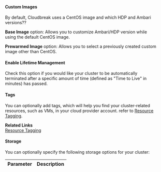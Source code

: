 #### Custom Images

[Comment]: <> (TO DO: Not sure if the UI is final? Not sure if I understand the feature?)

By default, Cloudbreak uses a CentOS image and which HDP and Ambari versions??

**Base Image** option: Allows you to customize Ambari/HDP version while using the default CentOS image.

**Prewarmed Image** option: Allows you to select a previously created custom image other than CentOS.

#### Enable Lifetime Management 

Check this option if you would like your cluster to be automatically terminated after a specific amount of time (defined as "Time to Live" in minutes) has passed. 

#### Tags

You can optionally add tags, which will help you find your cluster-related resources, such as VMs, in your cloud provider account. refer to [Resource Tagging](tags.md).

**Related Links**    
[Resource Tagging](tags.md)  


#### Storage

You can optionally specify the following storage options for your cluster:

| Parameter | Description |
|---|---|